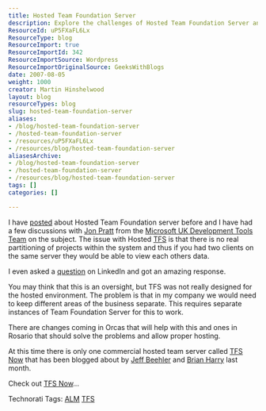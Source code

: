 ```yaml
---
title: Hosted Team Foundation Server
description: Explore the challenges of Hosted Team Foundation Server and discover solutions for project partitioning. Learn about TFS Now and upcoming improvements!
ResourceId: uP5FXaFL6Lx
ResourceType: blog
ResourceImport: true
ResourceImportId: 342
ResourceImportSource: Wordpress
ResourceImportOriginalSource: GeeksWithBlogs
date: 2007-08-05
weight: 1000
creator: Martin Hinshelwood
layout: blog
resourceTypes: blog
slug: hosted-team-foundation-server
aliases:
- /blog/hosted-team-foundation-server
- /hosted-team-foundation-server
- /resources/uP5FXaFL6Lx
- /resources/blog/hosted-team-foundation-server
aliasesArchive:
- /blog/hosted-team-foundation-server
- /hosted-team-foundation-server
- /resources/blog/hosted-team-foundation-server
tags: []
categories: []

---
```

I have [posted](http://blog.hinshelwood.com/archive/2007/05/31/Hosted-Team-Foundation-Server.aspx "Hosted Team Foundation Server") about Hosted Team Foundation server before and I have had a few discussions with [Jon Pratt](http://blogs.msdn.com/ukvsts/pages/jon-pratt.aspx) from the [Microsoft UK Development Tools Team](http://blogs.msdn.com/ukvsts/default.aspx) on the subject. The issue with Hosted [TFS](http://msdn2.microsoft.com/en-us/teamsystem/aa718934.aspx "Team Foundation Server") is that there is no real partitioning of projects within the system and thus if you had two clients on the same server they would be able to view each others data.

I even asked a [question](http://www.linkedin.com/answers/technology/software-development/TCH_SFT/46649-1363184?browseIdx=0&sik=1186315050351&goback=%2Eahp%2Eamq) on LinkedIn and got an amazing response.

You may think that this is an oversight, but TFS was not really designed for the hosted environment. The problem is that in my company we would need to keep different areas of the business separate. This requires separate instances of Team Foundation Server for this to work.

There are changes coming in Orcas that will help with this and ones in Rosario that should solve the problems and allow proper hosting.

At this time there is only one commercial hosted team server called [TFS Now](http://www.tfsnow.com/) that has been blogged about by [Jeff Beehler](http://blogs.msdn.com/jeffbe/archive/2007/07/31/hosted-tfs-available-from-readify.aspx "hosted team foundation server") and [Brian Harry](http://blogs.msdn.com/bharry/archive/2007/07/30/the-first-commercial-tfs-hosting-service-is-live.aspx) last month.

Check out [TFS Now](http://www.tfsnow.com/ "TFS Now")...

Technorati Tags: [ALM](http://technorati.com/tags/ALM) [TFS](http://technorati.com/tags/TFS)
